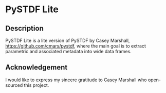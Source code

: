 # PySTDF Lite

## Description
PySTDF Lite is a lite version of PySTDF by Casey Marshall, https://github.com/cmars/pystdf, where the main
goal is to extract parametric and associated metadata into wide data frames.

## Acknowledgement
I would like to express my sincere gratitude to Casey Marshall who open-sourced this project.